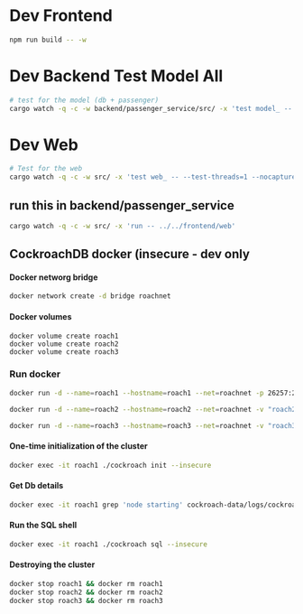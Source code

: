 # Dev Frontend

```sh
npm run build -- -w
```


# Dev Backend Test Model All

<!-- ```sh
# Test for the database
`cargo watch -q -c -w backend/passenger_service/src/ -x 'test model_db_ -- --test-threads=1 --nocapture'`
```

```sh
# Test for the passenger
cargo watch -q -c -w backend/passenger_service/src/ -x 'test model_passenger_ -- --test-threads=1 --nocapture'
```  -->

```sh
# test for the model (db + passenger)
cargo watch -q -c -w backend/passenger_service/src/ -x 'test model_ -- --test-threads=1 --nocapture'
```

# Dev Web

```sh
# Test for the web
cargo watch -q -c -w src/ -x 'test web_ -- --test-threads=1 --nocapture'
```

## run this in backend/passenger_service
```sh
cargo watch -q -c -w src/ -x 'run -- ../../frontend/web'
```

## CockroachDB docker (insecure - dev only
#### Docker networg bridge
```sh
docker network create -d bridge roachnet
```
#### Docker volumes
```
docker volume create roach1
docker volume create roach2
docker volume create roach3
```
### Run docker

```sh
docker run -d --name=roach1 --hostname=roach1 --net=roachnet -p 26257:26257 -p 8080:8080  -v "roach1:/cockroach/cockroach-data"  cockroachdb/cockroach:v22.2.7 start --insecure --join=roach1,roach2,roach3
```

```sh
docker run -d --name=roach2 --hostname=roach2 --net=roachnet -v "roach2:/cockroach/cockroach-data" cockroachdb/cockroach:v22.2.7 start --insecure --join=roach1,roach2,roach3
```

```sh
docker run -d --name=roach3 --hostname=roach3 --net=roachnet -v "roach3:/cockroach/cockroach-data" cockroachdb/cockroach:v22.2.7 start --insecure --join=roach1,roach2,roach3
```
#### One-time initialization of the cluster
```sh
docker exec -it roach1 ./cockroach init --insecure
```
#### Get Db details
```sh
docker exec -it roach1 grep 'node starting' cockroach-data/logs/cockroach.log -A 11
```
#### Run the SQL shell
```sh
docker exec -it roach1 ./cockroach sql --insecure
```

#### Destroying the cluster
```sh
docker stop roach1 && docker rm roach1 
docker stop roach2 && docker rm roach2 
docker stop roach3 && docker rm roach3 
```


